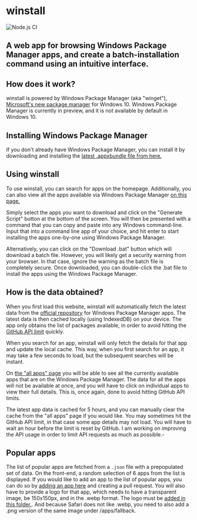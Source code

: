 # winstall

![Node.js CI](https://github.com/MehediH/winstall/workflows/Node.js%20CI/badge.svg?branch=master)

## A web app for browsing Windows Package Manager apps, and create a batch-installation command using an intuitive interface.  

How does it work?
-----------------------

winstall is powered by Windows Package Manager (aka "winget"), [Microsoft's new package manager](https://devblogs.microsoft.com/commandline/windows-package-manager-preview/) for Windows 10. Windows Package Manager is currently in preview, and it is not available by default in Windows 10.

Installing Windows Package Manager
----------------------------------

If you don't already have Windows Package Manager, you can install it by downloading and installing the [latest .appxbundle file from here.](https://github.com/microsoft/winget-cli/releases)

Using winstall
--------------

To use winstall, you can search for apps on the homepage. Additionally, you can also view all the apps available via Windows Package Manager [on this page.](https://winstall.app//store)

Simply select the apps you want to download and click on the "Generate Script" button at the bottom of the screen. You will then be presented with a command that you can copy and paste into any Windows command-line. Input that into a command line app of your choice, and hit enter to start installing the apps one-by-one using Windows Package Manager.

Alternatively, you can click on the "Download .bat" button which will download a batch file. However, you will likely get a security warning from your browser. In that case, ignore the warning as the batch file is completely secure. Once downloaded, you can double-click the .bat file to install the apps using the Windows Package Manager.

How is the data obtained?
-------------------------

When you first load this website, winstall will automatically fetch the latest data from the [official repository](https://github.com/microsoft/winget-pkgs) for Windows Package Manager apps. The latest data is then cached locally (using IndexedDB) on your device. The app only obtains the list of packages available, in order to avoid hitting the [GitHub API limit](https://developer.github.com/v3/#rate-limiting) quickly.

When you search for an app, winstall will only fetch the details for that app and update the local cache. This way, when you first search for an app, it may take a few seconds to load, but the subsequent searches will be instant.

On [the "all apps" page](https://winstall.app/store) you will be able to see all the currently available apps that are on the Windows Package Manager. The data for all the apps will not be available at once, and you will have to click on individual apps to view their full details. This is, once again, done to avoid hitting GitHub API limits.

The latest app data is cached for 5 hours, and you can manually clear the cache from the "all apps" page if you would like. You may sometimes hit the GitHub API limit, in that case some app details may not load. You will have to wait an hour before the limit is reset by GitHub. I am working on improving the API usage in order to limit API requests as much as possible.-

Popular apps
------------

The list of popular apps are fetched from a `.json` file with a prepopulated set of data. On the front-end, a random selection of 6 apps from the list is displayed. If you would like to add an app to the list of popular apps, you can do so by [adding an app here](https://github.com/MehediH/winstall/blob/master/src/data/popularApps.json) and creating a pull request. You will also have to provide a logo for that app, which needs to have a transparent image, be 150x150px, and in the .webp format. The logo must be [added in this folder.](https://github.com/MehediH/winstall/tree/master/src/assets/apps). And because Safari does not like .webp, you need to also add a .png version of the same image under /apps/fallback.
